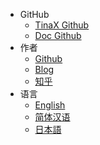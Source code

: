 * GitHub
  * [TinaX Github](https://github.com/yomunsam/tinax)
  * [Doc Github](https://github.com/nekonyastudio/tinax.doc)
* 作者
  * [Github](https://github.com/yomunsam)
  * [Blog](https://yomunchan.moe)
  * [知乎](https://www.zhihu.com/people/yomunsam)
* 语言
  * [English](/)
  * [简体汉语](/cmn-hans/ ':ignore :target=_blank')
  * [日本語](/jp/ ':ignore :target=_blank')
  <!-- * [Mail](mailto:yomunsam@gmail.com) -->